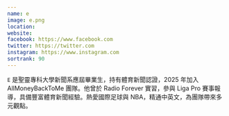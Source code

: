 ```yaml
---
name: e
image: e.png
location:
website:
facebook: https://www.facebook.com
twitter: https://twitter.com
instagram: https://www.instagram.com
sortrank: 90
---
```


`E` 是聖靈專科大學新聞系應屆畢業生，持有體育新聞認證，2025 年加入 AllMoneyBackToMe 團隊。他曾於 Radio Forever 實習，參與 Liga Pro 賽事報導，具備豐富體育新聞經驗。熱愛國際足球與 NBA，精通中英文，為團隊帶來多元觀點。
